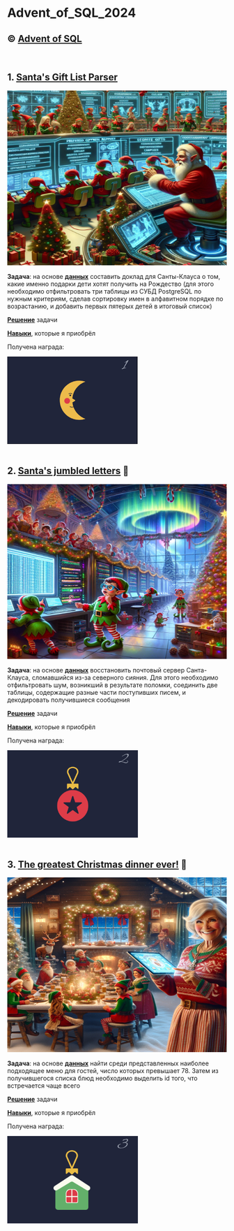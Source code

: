 # Advent_of_SQL_2024

## © [Advent of SQL](https://adventofsql.com/)
<br/>

## 1. [Santa's Gift List Parser](https://github.com/VlaStitle1998/Advent_of_SQL_2024/tree/develop/001.%20Santa's%20Gift%20List%20Parser)
<div id="header" >
  <img src="https://github.com/VlaStitle1998/Advent_of_SQL_2024/blob/develop/001.%20Santa's%20Gift%20List%20Parser/Day_1.jpg" width="600" height="400" />
</div>

__Задача__: на основе [__данных__](https://github.com/VlaStitle1998/Advent_of_SQL_2024/blob/develop/001.%20Santa's%20Gift%20List%20Parser/advent_of_sql_day_1.sql) составить доклад для Санты-Клауса о том, какие именно подарки дети хотят получить на Рождество (для этого необходимо отфильтровать три таблицы из СУБД PostgreSQL по нужным критериям, сделав сортировку имен в алфавитном порядке по возрастанию, и добавить первых пятерых детей в итоговый список)

[__Решение__](https://github.com/VlaStitle1998/Advent_of_SQL_2024/blob/develop/001.%20Santa's%20Gift%20List%20Parser/Solution_Day_1.sql) задачи

[__Навыки__](https://github.com/VlaStitle1998/Advent_of_SQL_2024/blob/develop/001.%20Santa's%20Gift%20List%20Parser/Success.jpg), которые я приобрёл

Получена награда:
<div id="header">
  <img src="https://github.com/VlaStitle1998/Advent_of_SQL_2024/blob/develop/001.%20Santa's%20Gift%20List%20Parser/Cell_1.jpg" width="300" height="200" />
</div>

<br/>

## 2. [Santa's jumbled letters](https://github.com/VlaStitle1998/Advent_of_SQL_2024/tree/develop/002.%20Santa's%20jumbled%20letters) 🎅
<div id="header" >
  <img src="https://github.com/VlaStitle1998/Advent_of_SQL_2024/blob/develop/002.%20Santa's%20jumbled%20letters/Day_2.jpg" width="600" height="400" />
</div>

__Задача__: на основе [__данных__](https://github.com/VlaStitle1998/Advent_of_SQL_2024/blob/develop/002.%20Santa's%20jumbled%20letters/advent_of_sql_day_2.sql) восстановить почтовый сервер Санта-Клауса, сломавшийся из-за северного сияния. Для этого необходимо отфильтровать шум, возникший в результате поломки, соединить две таблицы, содержащие разные части поступивших писем, и декодировать получившиеся сообщения 

[__Решение__](https://github.com/VlaStitle1998/Advent_of_SQL_2024/blob/develop/002.%20Santa's%20jumbled%20letters/Solution_Day_2.sql) задачи

[__Навыки__](https://github.com/VlaStitle1998/Advent_of_SQL_2024/blob/develop/002.%20Santa's%20jumbled%20letters/Success.jpg), которые я приобрёл

Получена награда:
<div id="header" >
  <img src="https://github.com/VlaStitle1998/Advent_of_SQL_2024/blob/develop/002.%20Santa's%20jumbled%20letters/Cell_2.jpg" width="300" height="200" />
</div>

<br/>

## 3. [The greatest Christmas dinner ever!](https://github.com/VlaStitle1998/Advent_of_SQL_2024/tree/develop/003.%20The%20greatest%20Christmas%20dinner%20ever!) 🍗
<div id="header" >
  <img src="https://github.com/VlaStitle1998/Advent_of_SQL_2024/blob/develop/003.%20The%20greatest%20Christmas%20dinner%20ever!/Day_3.jpg" width="600" height="400" />
</div>

__Задача__: на основе [__данных__](https://github.com/VlaStitle1998/Advent_of_SQL_2024/blob/develop/003.%20The%20greatest%20Christmas%20dinner%20ever!/advent_of_sql_day_3.sql) найти среди представленных наиболее подходящее меню для гостей, число которых превышает 78. Затем из получившегося списка блюд необходимо выделить id того, что встречается чаще всего

[__Решение__](https://github.com/VlaStitle1998/Advent_of_SQL_2024/blob/develop/003.%20The%20greatest%20Christmas%20dinner%20ever!/Solution_Day_3.sql) задачи

[__Навыки__](https://github.com/VlaStitle1998/Advent_of_SQL_2024/blob/develop/003.%20The%20greatest%20Christmas%20dinner%20ever!/Success.jpg), которые я приобрёл

Получена награда:
<div id="header" >
  <img src="https://github.com/VlaStitle1998/Advent_of_SQL_2024/blob/develop/003.%20The%20greatest%20Christmas%20dinner%20ever!/Cell_3.jpg" width="300" height="200" />
</div>

<br/>
